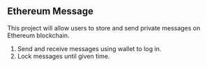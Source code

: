## Ethereum Message
This project will allow users to store and send private messages on Ethereum blockchain.
1. Send and receive messages using wallet to log in.
2. Lock messages until given time.

